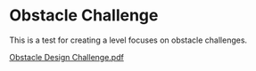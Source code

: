 # Obstacle Challenge

This is a test for creating a level focuses on obstacle challenges. 

[Obstacle Design Challenge.pdf](https://github.com/user-attachments/files/22035969/Obstacle.Design.Challenge.pdf)
